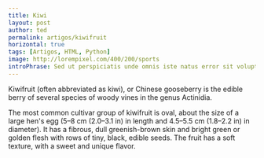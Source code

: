 ```yaml
---
title: Kiwi
layout: post
author: ted
permalink: artigos/kiwifruit
horizontal: true
tags: [Artigos, HTML, Python]
image: http://lorempixel.com/400/200/sports
introPhrase: Sed ut perspiciatis unde omnis iste natus error sit voluptatem accusantium
---
```

Kiwifruit (often abbreviated as kiwi), or Chinese gooseberry is the edible
berry of several species of woody vines in the genus Actinidia.

The most common cultivar group of kiwifruit is oval, about the size of a large
hen's egg (5–8 cm (2.0–3.1 in) in length and 4.5–5.5 cm (1.8–2.2 in) in
diameter). It has a fibrous, dull greenish-brown skin and bright green or
golden flesh with rows of tiny, black, edible seeds. The fruit has a soft
texture, with a sweet and unique flavor.
